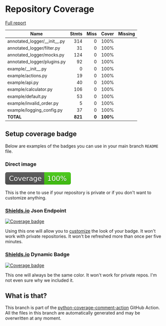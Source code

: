 # Repository Coverage

[Full report](https://htmlpreview.github.io/?https://github.com/github/annotated-logger/blob/python-coverage-comment-action-data/htmlcov/index.html)

| Name                              |    Stmts |     Miss |    Cover |   Missing |
|---------------------------------- | -------: | -------: | -------: | --------: |
| annotated\_logger/\_\_init\_\_.py |      314 |        0 |     100% |           |
| annotated\_logger/filter.py       |       31 |        0 |     100% |           |
| annotated\_logger/mocks.py        |      124 |        0 |     100% |           |
| annotated\_logger/plugins.py      |       92 |        0 |     100% |           |
| example/\_\_init\_\_.py           |        0 |        0 |     100% |           |
| example/actions.py                |       19 |        0 |     100% |           |
| example/api.py                    |       40 |        0 |     100% |           |
| example/calculator.py             |      106 |        0 |     100% |           |
| example/default.py                |       53 |        0 |     100% |           |
| example/invalid\_order.py         |        5 |        0 |     100% |           |
| example/logging\_config.py        |       37 |        0 |     100% |           |
|                         **TOTAL** |  **821** |    **0** | **100%** |           |


## Setup coverage badge

Below are examples of the badges you can use in your main branch `README` file.

### Direct image

[![Coverage badge](https://raw.githubusercontent.com/github/annotated-logger/python-coverage-comment-action-data/badge.svg)](https://htmlpreview.github.io/?https://github.com/github/annotated-logger/blob/python-coverage-comment-action-data/htmlcov/index.html)

This is the one to use if your repository is private or if you don't want to customize anything.

### [Shields.io](https://shields.io) Json Endpoint

[![Coverage badge](https://img.shields.io/endpoint?url=https://raw.githubusercontent.com/github/annotated-logger/python-coverage-comment-action-data/endpoint.json)](https://htmlpreview.github.io/?https://github.com/github/annotated-logger/blob/python-coverage-comment-action-data/htmlcov/index.html)

Using this one will allow you to [customize](https://shields.io/endpoint) the look of your badge.
It won't work with private repositories. It won't be refreshed more than once per five minutes.

### [Shields.io](https://shields.io) Dynamic Badge

[![Coverage badge](https://img.shields.io/badge/dynamic/json?color=brightgreen&label=coverage&query=%24.message&url=https%3A%2F%2Fraw.githubusercontent.com%2Fgithub%2Fannotated-logger%2Fpython-coverage-comment-action-data%2Fendpoint.json)](https://htmlpreview.github.io/?https://github.com/github/annotated-logger/blob/python-coverage-comment-action-data/htmlcov/index.html)

This one will always be the same color. It won't work for private repos. I'm not even sure why we included it.

## What is that?

This branch is part of the
[python-coverage-comment-action](https://github.com/marketplace/actions/python-coverage-comment)
GitHub Action. All the files in this branch are automatically generated and may be
overwritten at any moment.